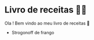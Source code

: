  # Livro de receitas  :man_cook:

Ola ! Bem vindo ao meu livro de receitas :wave: 

- Strogonoff de frango

  
